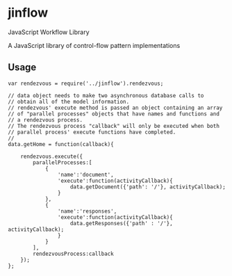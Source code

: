 jinflow
=======

JavaScript Workflow Library


A JavaScript library of control-flow pattern implementations


## Usage

    var rendezvous = require('../jinflow').rendezvous;

    // data object needs to make two asynchronous database calls to 
    // obtain all of the model information.
    // rendezvous' execute method is passed an object containing an array 
    // of "parallel processes" objects that have names and functions and 
    // a rendezvous process.
    // The rendezvous process "callback" will only be executed when both
    // parallel process' execute functions have completed.
    //
    data.getHome = function(callback){

        rendezvous.execute({
            parallelProcesses:[
                {
                    'name':'document',
                    'execute':function(activityCallback){
                        data.getDocument({'path': '/'}, activityCallback);
                    }
                },
                {
                    'name':'responses',
                    'execute':function(activityCallback){
                        data.getResponses({'path' : '/'}, activityCallback);
                    }
                }
            ],
            rendezvousProcess:callback
        });
    };
